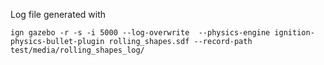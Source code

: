 Log file generated with


`ign gazebo -r -s -i 5000 --log-overwrite  --physics-engine ignition-physics-bullet-plugin rolling_shapes.sdf --record-path test/media/rolling_shapes_log/`
